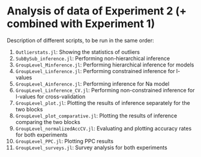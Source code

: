 # Analysis of data of Experiment 2 (+ combined with Experiment 1)

Description of different scripts, to be run in the same order:
1.  `Outlierstats.jl`: Showing the statistics of outliers
2.  `SubBySub_inference.jl`: Performing non-hierarchical inference
3.  `GroupLevel_Minference.jl`: Performing hierarchical inference for models
4.  `GroupLevel_Linference.jl`: Performing constrained inference for l-values
5.  `GroupLevel_Ainference.jl`: Performing inference for Na model
6.  `GroupLevel_Linference_CV.jl`: Performing non-constrained inference for l-values for cross-validation
7.  `GroupLevel_plot.jl`: Plotting the results of inference separately for the two blocks
8.  `GroupLevel_plot_comparative.jl`: Plotting the results of inference comparing the two blocks
9.  `GroupLevel_normalizedAccCV.jl`: Evaluating and plotting accuracy rates for both experiments
10. `GroupLevel_PPC.jl`: Plotting PPC results
11. `GroupLevel_surveys.jl`: Survey analysis for both experiments
